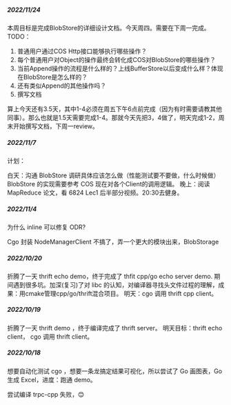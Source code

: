 ##### 2022/11/24

本周目标是完成BlobStore的详细设计文档。今天周四。需要在下周一完成。
TODO：
1. 普通用户通过COS Http接口能够执行哪些操作？
2. 每个普通用户对Object的操作最终会转化成COS对BlobStore的哪些操作？
3. 当前Append操作的流程是什么样的？上线BufferStore以后变成什么样？体现在BlobStore是怎么样的？
4. 还有类似Append的其他操作吗？
5. 撰写文档

算上今天还有3.5天，其中1-4必须在周五下午6点前完成（因为有时需要请教其他同事）。那么也就是1.5天需要完成1-4。那就今天先把3，4做了，明天完成1-2，周末开始撰写文档，下周一review。

##### 2022/11/7

计划：
    
白天：沟通 BlobStore 调研具体应该怎么做（性能测试要不要做，什么时候做）BlobStore 的实现需要参考 COS 现在对各个Client的调用逻辑。
   晚上：阅读 MapReduce 论文，看 6824 Lec1 后半部分视频。20:30去健身。

##### 2022/11/4

为什么 inline 可以修复 ODR?

Cgo 封装 NodeManagerClient 不搞了，弄一个更大的模块出来，BlobStorage

##### 2022/10/20
  
折腾了一天 thrift echo demo，终于完成了 thfit cpp/go echo server demo.
期间遇到很多坑。加深(复习)了对 libc 的认知，对编译器寻找头文件过程的理解，成果：用cmake管理cpp/go/thrift混合项目。
明天：cgo 调用 thrift cpp client。

##### 2022/10/19

折腾了一天 thrift demo ，终于编译完成了 thrift server。
明天目标：thrift echo client， cgo 调用 thrift client。


##### 2022/10/18

想要自动化测试 cgo ，想要一条龙搞定结果可视化，所以尝试了 Go 画图表，Go 生成 Excel，进度：跑通 demo。

尝试编译 trpc-cpp 失败，😊
